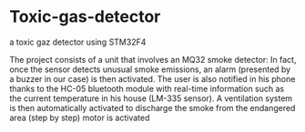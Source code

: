 # Toxic-gas-detector
a toxic gaz detector using STM32F4

The project consists of a unit that involves an MQ32 smoke detector: In fact, once the sensor detects unusual smoke emissions, an alarm (presented by a buzzer in our case) is then activated.
The user is also notified in his phone thanks to the HC-05 bluetooth module with real-time information such as the current temperature in his house (LM-335 sensor).
A ventilation system is then automatically activated to discharge the smoke from the endangered area (step by step) motor is activated
